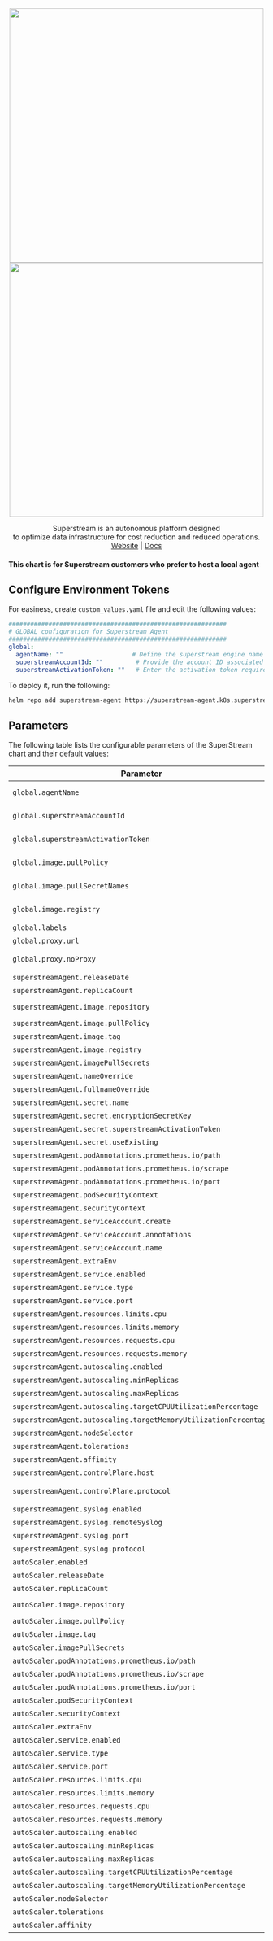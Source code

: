 <div align="center">

<img src="https://github.com/user-attachments/assets/35899c78-24eb-4507-97ed-e87e84c49fea#gh-dark-mode-only" width="500">
<img src="https://github.com/user-attachments/assets/8a7bca49-c362-4a8c-945e-a331fb26d8eb#gh-light-mode-only" width="500">

<p>
  Superstream is an autonomous platform designed<br>to optimize data infrastructure for cost reduction and reduced operations.<br>
  <a href="https://superstream.ai">Website</a> | <a href="https://docs.superstream.ai">Docs</a>
</p>

</div>

#### This chart is for Superstream customers who prefer to host a local agent

## Configure Environment Tokens

For easiness, create `custom_values.yaml` file and edit the following values:
```yaml
############################################################
# GLOBAL configuration for Superstream Agent
############################################################
global:
  agentName: ""                   # Define the superstream engine name within 32 characters, excluding '.', and using only lowercase letters, numbers, '-', and '_'.
  superstreamAccountId: ""         # Provide the account ID associated with the deployment, which could be used for identifying resources or configurations tied to a specific account.
  superstreamActivationToken: ""   # Enter the activation token required for services or resources that need an initial token for activation or authentication.
```

To deploy it, run the following:
```bash
helm repo add superstream-agent https://superstream-agent.k8s.superstream.ai/ --force-update && helm upgrade --install superstream superstream-agent/superstream-agent -f custom_values.yaml --create-namespace --namespace superstream --wait
```

## Parameters
The following table lists the configurable parameters of the SuperStream chart and their default values:

| Parameter | Description | Default |
|-----------|-------------|---------|
| `global.agentName` | Define the superstream agent name within 32 characters, excluding '.', and using only lowercase letters, numbers, '-', and '_'. | `""` |
| `global.superstreamAccountId` | Provide the account ID associated with the deployment, which could be used for identifying resources or configurations tied to a specific account. | `""` |
| `global.superstreamActivationToken` | Enter the activation token required for services or resources that need an initial token for activation or authentication. | `""` |
| `global.image.pullPolicy` | Global image pull policy to use for all container images in the chart. Can be overridden by individual image pullPolicy. | `""` |
| `global.image.pullSecretNames` | Global list of secret names to use as image pull secrets for all pod specs in the chart. Secrets must exist in the same namespace. | `[]` |
| `global.image.registry` | Global registry to use for all container images in the chart. Can be overridden by individual image registry. | `""` |
| `global.labels` | Global labels to use for all container images in the chart. | `{}` |
| `global.proxy.url` | HTTP/HTTPS proxy URL to use for outbound connections. | `""` |
| `global.proxy.noProxy` | Comma-separated list of hosts that should bypass the proxy. Default includes: 169.254.169.254,localhost,127.0.0.1,10.0.0.0/8,172.16.0.0/12,192.168.0.0/16,.svc,.cluster.local | `""` |
| `superstreamAgent.releaseDate` | Release date for the backend component. | `""` |
| `superstreamAgent.replicaCount` | Number of replicas for the backend deployment. | `2` |
| `superstreamAgent.image.repository` | Docker image repository for the backend service. | `superstreamlabs/superstream-data-plane-be` |
| `superstreamAgent.image.pullPolicy` | Policy for pulling the image. | `Always` |
| `superstreamAgent.image.tag` | Overrides the image tag. | `latest` |
| `superstreamAgent.image.registry` | Image registry override for agent image. | `""` |
| `superstreamAgent.imagePullSecrets` | Image pull secrets. | `[]` |
| `superstreamAgent.nameOverride` | Overrides for Helm's default naming conventions. | `""` |
| `superstreamAgent.fullnameOverride` | Full name override for Helm's default naming conventions. | `superstream` |
| `superstreamAgent.secret.name` | Secret configuration for sensitive information. | `superstream-creds` |
| `superstreamAgent.secret.encryptionSecretKey` | Encryption secret key used for sensitive information. | `""` |
| `superstreamAgent.secret.superstreamActivationToken` | Activation token for services or resources. | `""` |
| `superstreamAgent.secret.useExisting` | Specifies whether to use an existing secret. | `false` |
| `superstreamAgent.podAnnotations.prometheus.io/path` | Path for Prometheus to scrape metrics from the pod. | `"/monitoring/metrics"` |
| `superstreamAgent.podAnnotations.prometheus.io/scrape` | Specifies whether Prometheus should scrape metrics from the pod. | `'true'` |
| `superstreamAgent.podAnnotations.prometheus.io/port` | Port for Prometheus to scrape metrics from the pod. | `"7777"` |
| `superstreamAgent.podSecurityContext` | Security context settings for the pod. | `{}` |
| `superstreamAgent.securityContext` | Security context for containers within the pod. | `{}` |
| `superstreamAgent.serviceAccount.create` | Specifies whether a service account should be created. | `true` |
| `superstreamAgent.serviceAccount.annotations` | Annotations to add to the service account. | `{}` |
| `superstreamAgent.serviceAccount.name` | The name of the service account to use. | `""` |
| `superstreamAgent.extraEnv` | A map of additional environment variables for the application. | `{}` |
| `superstreamAgent.service.enabled` | Enable service for the backend. | `true` |
| `superstreamAgent.service.type` | Type of service for the backend. | `ClusterIP` |
| `superstreamAgent.service.port` | Port for the backend service. | `7777` |
| `superstreamAgent.resources.limits.cpu` | CPU limit for the backend pod. | `8` |
| `superstreamAgent.resources.limits.memory` | Memory limit for the backend pod. | `8Gi` |
| `superstreamAgent.resources.requests.cpu` | CPU request for the backend pod. | `1` |
| `superstreamAgent.resources.requests.memory` | Memory request for the backend pod. | `1Gi` |
| `superstreamAgent.autoscaling.enabled` | Enable autoscaling for the backend. | `false` |
| `superstreamAgent.autoscaling.minReplicas` | Minimum number of replicas for autoscaling. | `2` |
| `superstreamAgent.autoscaling.maxReplicas` | Maximum number of replicas for autoscaling. | `5` |
| `superstreamAgent.autoscaling.targetCPUUtilizationPercentage` | CPU utilization percentage for autoscaling. | `75` |
| `superstreamAgent.autoscaling.targetMemoryUtilizationPercentage` | Memory utilization percentage for autoscaling. | `75` |
| `superstreamAgent.nodeSelector` | Node selectors to control the placement of pods. | `{}` |
| `superstreamAgent.tolerations` | Tolerations for pods to tolerate certain node conditions or taints. | `[]` |
| `superstreamAgent.affinity` | Affinity rules for pod scheduling. | `{}` |
| `superstreamAgent.controlPlane.host` | Host for the control plane connection | `"broker.superstream.ai"` |
| `superstreamAgent.controlPlane.protocol` | Control plane protocol. When set to "nats", port 4222 is used. When proxy is configured or protocol is not "nats", port 8443 is used | `"nats"` |
| `superstreamAgent.syslog.enabled` | Determines whether the syslog is enabled for the superstream agent. | `true` |
| `superstreamAgent.syslog.remoteSyslog` | Remote syslog server to send logs to. | `telegraf` |
| `superstreamAgent.syslog.port` | Port for the remote syslog. | `6514` |
| `superstreamAgent.syslog.protocol` | Protocol (e.g., UDP) for the remote syslog. | `udp` |
| `autoScaler.enabled` | Enables the Kafka auto-scaler. | `true` |
| `autoScaler.releaseDate` | Release date for the autoscaler. | `""` |
| `autoScaler.replicaCount` | Number of replicas for the autoscaler deployment. | `2` |
| `autoScaler.image.repository` | Docker image repository for the Kafka auto-scaler. | `superstreamlabs/superstream-kafka-auto-scaler` |
| `autoScaler.image.pullPolicy` | Policy for pulling the Docker image. | `Always` |
| `autoScaler.image.tag` | Docker image tag (Overrides the image). | `latest` |
| `autoScaler.imagePullSecrets` | Image pull secrets. | `[]` |
| `autoScaler.podAnnotations.prometheus.io/path` | Path for Prometheus to scrape metrics from the pod. | `"/monitoring/metrics"` |
| `autoScaler.podAnnotations.prometheus.io/scrape` | Specifies whether Prometheus should scrape metrics from the pod. | `'true'` |
| `autoScaler.podAnnotations.prometheus.io/port` | Port for Prometheus to scrape metrics from the pod. | `"7777"` |
| `autoScaler.podSecurityContext` | Security context settings for the pod. | `{}` |
| `autoScaler.securityContext` | Security context for containers within the pod. | `{}` |
| `autoScaler.extraEnv` | A map of additional environment variables for the application. | `{}` |
| `autoScaler.service.enabled` | Enable service for the autoscaler. | `true` |
| `autoScaler.service.type` | Type of service for the autoscaler. | `ClusterIP` |
| `autoScaler.service.port` | Port for the autoscaler service. | `7777` |
| `autoScaler.resources.limits.cpu` | CPU limit for the autoscaler pod. | `2` |
| `autoScaler.resources.limits.memory` | Memory limit for the autoscaler pod. | `2Gi` |
| `autoScaler.resources.requests.cpu` | CPU request for the autoscaler pod. | `500m` |
| `autoScaler.resources.requests.memory` | Memory request for the autoscaler pod. | `500Mi` |
| `autoScaler.autoscaling.enabled` | Enable autoscaling to manage the replicas of the autoscaler. | `false` |
| `autoScaler.autoscaling.minReplicas` | Minimum number of replicas for autoscaling. | `2` |
| `autoScaler.autoscaling.maxReplicas` | Maximum number of replicas for autoscaling. | `5` |
| `autoScaler.autoscaling.targetCPUUtilizationPercentage` | CPU utilization percentage for autoscaling. | `75` |
| `autoScaler.autoscaling.targetMemoryUtilizationPercentage` | Memory utilization percentage for autoscaling. | `75` |
| `autoScaler.nodeSelector` | Node selectors to control the placement of pods. | `{}` |
| `autoScaler.tolerations` | Tolerations for pods to tolerate certain node conditions or taints. | `[]` |
| `autoScaler.affinity` | Affinity rules for pod scheduling. | `{}` |
